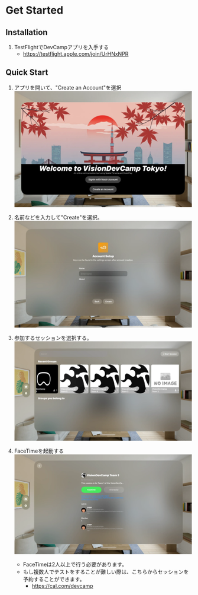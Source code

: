 # Get Started

## Installation
1. TestFlightでDevCampアプリを入手する
    - https://testflight.apple.com/join/UrHNxNPR

## Quick Start
1. アプリを開いて、"Create an Account"を選択
    ![alt text](image.png)

2. 名前などを入力して"Create"を選択。
    ![alt text](image-1.png)

3. 参加するセッションを選択する。
    ![alt text](image-2.png)

4. FaceTimeを起動する
    ![alt text](image-3.png)
    - FaceTimeは2人以上で行う必要があります。
    - もし複数人でテストをすることが難しい際は、こちらからセッションを予約することができます。
        - https://cal.com/devcamp